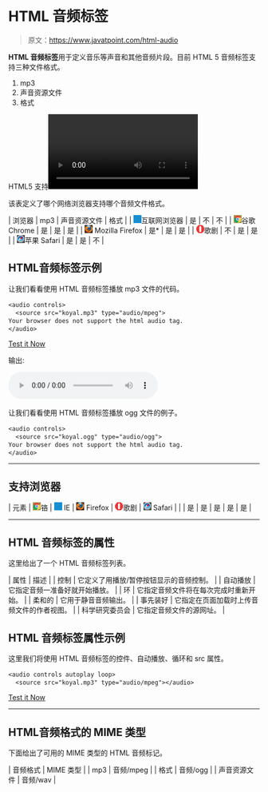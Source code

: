 # HTML 音频标签

> 原文：<https://www.javatpoint.com/html-audio>

**HTML 音频标签**用于定义音乐等声音和其他音频片段。目前 HTML 5 音频标签支持三种文件格式。

1.  mp3
2.  声音资源文件
3.  格式

HTML5 支持<video>和

<audio>控件。Flash、Silverlight 和类似的技术被用来播放多媒体项目。</audio></video> 

该表定义了哪个网络浏览器支持哪个音频文件格式。

| 浏览器 | mp3 | 声音资源文件 | 格式 |
| ![ie browser](img/83dd23df1fe8373fd5bf054b2c1dd88b.png)互联网浏览器 | 是 | 不 | 不 |
| ![chrome browser](img/4fbdc93dc2016c5049ed108e7318df19.png)谷歌 Chrome | 是 | 是 | 是 |
| ![firefox browser](img/4f001fff393888a8a807ed29b28145d1.png) Mozilla Firefox | 是* | 是 | 是 |
| ![opera browser](img/6cad4a592cc69a052056a0577b4aac65.png)歌剧 | 不 | 是 | 是 |
| ![safari browser](img/a0f6a9711a92203c5dc5c127fe9c9fca.png)苹果 Safari | 是 | 是 | 不 |

## HTML音频标签示例

让我们看看使用 HTML 音频标签播放 mp3 文件的代码。

```
<audio controls>
  <source src="koyal.mp3" type="audio/mpeg">
Your browser does not support the html audio tag.
</audio>

```

[Test it Now](https://www.javatpoint.com/oprweb/test.jsp?filename=htmlaudio1)

输出:

<audio controls=""><source src="/oprweb/koyal.mp3" type="audio/mpeg"> Your browser does not support the html audio tag.</audio>

让我们看看使用 HTML 音频标签播放 ogg 文件的例子。

```
<audio controls>
  <source src="koyal.ogg" type="audio/ogg">
Your browser does not support the html audio tag.
</audio>

```

* * *

## 支持浏览器

| 元素 | ![chrome browser](img/4fbdc93dc2016c5049ed108e7318df19.png)铬 | ![ie browser](img/83dd23df1fe8373fd5bf054b2c1dd88b.png) IE | ![firefox browser](img/4f001fff393888a8a807ed29b28145d1.png) Firefox | ![opera browser](img/6cad4a592cc69a052056a0577b4aac65.png)歌剧 | ![safari browser](img/a0f6a9711a92203c5dc5c127fe9c9fca.png) Safari |
|  | 是 | 是 | 是 | 是 | 是 |

* * *

## HTML 音频标签的属性

这里给出了一个 HTML 音频标签列表。

| 属性 | 描述 |
| 控制 | 它定义了用播放/暂停按钮显示的音频控制。 |
| 自动播放 | 它指定音频一准备好就开始播放。 |
| 环 | 它指定音频文件将在每次完成时重新开始。 |
| 柔和的 | 它用于静音音频输出。 |
| 事先装好 | 它指定在页面加载时上传音频文件的作者视图。 |
| 科学研究委员会 | 它指定音频文件的源网址。 |

## HTML 音频标签属性示例

这里我们将使用 HTML 音频标签的控件、自动播放、循环和 src 属性。

```
<audio controls autoplay loop>
  <source src="koyal.mp3" type="audio/mpeg"></audio>

```

[Test it Now](https://www.javatpoint.com/oprweb/test.jsp?filename=htmlaudio2)

* * *

## HTML音频格式的 MIME 类型

下面给出了可用的 MIME 类型的 HTML 音频标记。

| 音频格式 | MIME 类型 |
| mp3 | 音频/mpeg |
| 格式 | 音频/ogg |
| 声音资源文件 | 音频/wav |